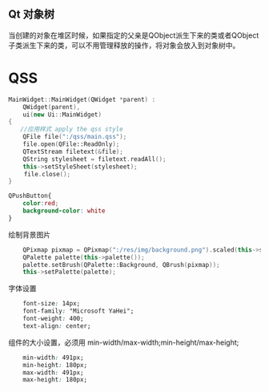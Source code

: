 ## Qt 对象树
当创建的对象在堆区时候，如果指定的父亲是QObject派生下来的类或者QObject子类派生下来的类，可以不用管理释放的操作，将对象会放入到对象树中。

# QSS

```cpp
MainWidget::MainWidget(QWidget *parent) :
    QWidget(parent),
    ui(new Ui::MainWidget)
{
　　//应用样式 apply the qss style
    QFile file(":/qss/main.qss");
    file.open(QFile::ReadOnly);
    QTextStream filetext(&file);
    QString stylesheet = filetext.readAll();
    this->setStyleSheet(stylesheet);
 　　file.close();
}
```
```css
QPushButton{
    color:red;
    background-color: white
}
```
绘制背景图片
```cpp
    QPixmap pixmap = QPixmap(":/res/img/background.png").scaled(this->size());
    QPalette palette(this->palette());
    palette.setBrush(QPalette::Background, QBrush(pixmap));
    this->setPalette(palette);
```
字体设置
```css
    font-size: 14px;
    font-family: "Microsoft YaHei";
    font-weight: 400;
    text-align: center;
```
组件的大小设置，必须用 min-width/max-width;min-height/max-height;
```css
    min-width: 491px;
    min-height: 180px;
    max-width: 491px;
    max-height: 180px;
```